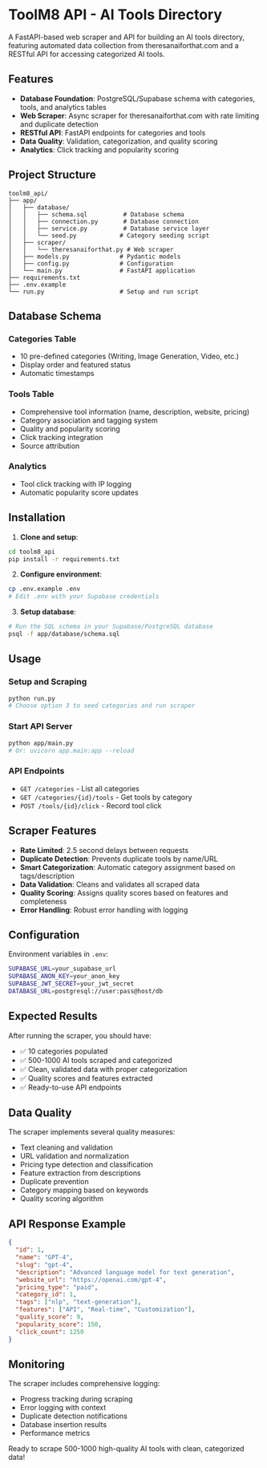 # ToolM8 API - AI Tools Directory

A FastAPI-based web scraper and API for building an AI tools directory, featuring automated data collection from theresanaiforthat.com and a RESTful API for accessing categorized AI tools.

## Features

- **Database Foundation**: PostgreSQL/Supabase schema with categories, tools, and analytics tables
- **Web Scraper**: Async scraper for theresanaiforthat.com with rate limiting and duplicate detection
- **RESTful API**: FastAPI endpoints for categories and tools
- **Data Quality**: Validation, categorization, and quality scoring
- **Analytics**: Click tracking and popularity scoring

## Project Structure

```
toolm8_api/
├── app/
│   ├── database/
│   │   ├── schema.sql          # Database schema
│   │   ├── connection.py       # Database connection
│   │   ├── service.py          # Database service layer
│   │   └── seed.py            # Category seeding script
│   ├── scraper/
│   │   └── theresanaiforthat.py # Web scraper
│   ├── models.py              # Pydantic models
│   ├── config.py              # Configuration
│   └── main.py                # FastAPI application
├── requirements.txt
├── .env.example
└── run.py                     # Setup and run script
```

## Database Schema

### Categories Table
- 10 pre-defined categories (Writing, Image Generation, Video, etc.)
- Display order and featured status
- Automatic timestamps

### Tools Table  
- Comprehensive tool information (name, description, website, pricing)
- Category association and tagging system
- Quality and popularity scoring
- Click tracking integration
- Source attribution

### Analytics
- Tool click tracking with IP logging
- Automatic popularity score updates

## Installation

1. **Clone and setup**:
```bash
cd toolm8_api
pip install -r requirements.txt
```

2. **Configure environment**:
```bash
cp .env.example .env
# Edit .env with your Supabase credentials
```

3. **Setup database**:
```bash
# Run the SQL schema in your Supabase/PostgreSQL database
psql -f app/database/schema.sql
```

## Usage

### Setup and Scraping
```bash
python run.py
# Choose option 3 to seed categories and run scraper
```

### Start API Server
```bash
python app/main.py
# Or: uvicorn app.main:app --reload
```

### API Endpoints
- `GET /categories` - List all categories
- `GET /categories/{id}/tools` - Get tools by category
- `POST /tools/{id}/click` - Record tool click

## Scraper Features

- **Rate Limited**: 2.5 second delays between requests
- **Duplicate Detection**: Prevents duplicate tools by name/URL
- **Smart Categorization**: Automatic category assignment based on tags/description
- **Data Validation**: Cleans and validates all scraped data
- **Quality Scoring**: Assigns quality scores based on features and completeness
- **Error Handling**: Robust error handling with logging

## Configuration

Environment variables in `.env`:
```bash
SUPABASE_URL=your_supabase_url
SUPABASE_ANON_KEY=your_anon_key  
SUPABASE_JWT_SECRET=your_jwt_secret
DATABASE_URL=postgresql://user:pass@host/db
```

## Expected Results

After running the scraper, you should have:
- ✅ 10 categories populated
- ✅ 500-1000 AI tools scraped and categorized
- ✅ Clean, validated data with proper categorization
- ✅ Quality scores and features extracted
- ✅ Ready-to-use API endpoints

## Data Quality

The scraper implements several quality measures:
- Text cleaning and validation
- URL validation and normalization  
- Pricing type detection and classification
- Feature extraction from descriptions
- Duplicate prevention
- Category mapping based on keywords
- Quality scoring algorithm

## API Response Example

```json
{
  "id": 1,
  "name": "GPT-4",
  "slug": "gpt-4", 
  "description": "Advanced language model for text generation",
  "website_url": "https://openai.com/gpt-4",
  "pricing_type": "paid",
  "category_id": 1,
  "tags": ["nlp", "text-generation"],
  "features": ["API", "Real-time", "Customization"],
  "quality_score": 9,
  "popularity_score": 150,
  "click_count": 1250
}
```

## Monitoring

The scraper includes comprehensive logging:
- Progress tracking during scraping
- Error logging with context
- Duplicate detection notifications
- Database insertion results
- Performance metrics

Ready to scrape 500-1000 high-quality AI tools with clean, categorized data!